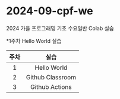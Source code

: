 # 2024-09-cpf-we
2024 가을 프로그래밍 기초 수요일반 Colab 실습

*1주차 Hello World 실습

| 주차 | 실습 |
|:-----:|:-----:|
| 1 | Hello World |
| 2 | Github Classroom |
| 3 | Github Actions |
